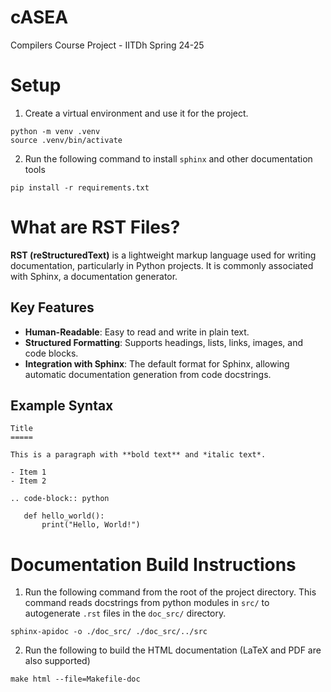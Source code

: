 # cASEA
Compilers Course Project - IITDh Spring 24-25

# Setup
1. Create a virtual environment and use it for the project.
```
python -m venv .venv
source .venv/bin/activate
```

2. Run the following command to install `sphinx` and other documentation tools
```
pip install -r requirements.txt
```

# What are RST Files?

**RST (reStructuredText)** is a lightweight markup language used for writing documentation, particularly in Python projects. It is commonly associated with Sphinx, a documentation generator.

## Key Features

- **Human-Readable**: Easy to read and write in plain text.
- **Structured Formatting**: Supports headings, lists, links, images, and code blocks.
- **Integration with Sphinx**: The default format for Sphinx, allowing automatic documentation generation from code docstrings.

## Example Syntax
```
Title
=====

This is a paragraph with **bold text** and *italic text*.

- Item 1
- Item 2

.. code-block:: python

   def hello_world():
       print("Hello, World!")
```

# Documentation Build Instructions
1. Run the following command from the root of the project directory. This command reads docstrings from python modules in `src/` to autogenerate `.rst` files in the `doc_src/` directory.
```
sphinx-apidoc -o ./doc_src/ ./doc_src/../src
```

2. Run the following to build the HTML documentation (LaTeX and PDF are also supported)
```
make html --file=Makefile-doc
```